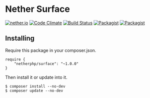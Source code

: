 # Nether Surface

[![nether.io](https://img.shields.io/badge/nether-surface-C661D2.svg)](http://nether.io/) [![Code Climate](https://codeclimate.com/github/netherphp/surface/badges/gpa.svg)](https://codeclimate.com/github/netherphp/surface) [![Build Status](https://travis-ci.org/netherphp/surface.svg)](https://travis-ci.org/netherphp/surface)  [![Packagist](https://img.shields.io/packagist/v/netherphp/surface.svg)](https://packagist.org/packages/netherphp/surface) [![Packagist](https://img.shields.io/packagist/dt/netherphp/surface.svg)](https://packagist.org/packages/netherphp/surface)

## Installing
Require this package in your composer.json.

	require {
		"netherphp/surface": "~1.0.0"
	}

Then install it or update into it.

	$ composer install --no-dev
	$ composer update --no-dev

